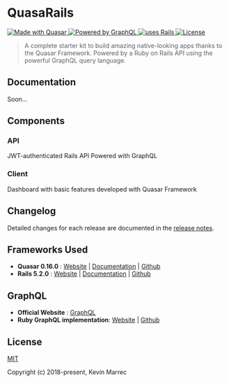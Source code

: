 # QuasaRails

<a href="https://github.com/quasarframework/quasar">
    <img alt="Made with Quasar" src="https://img.shields.io/badge/made with-Quasar-blue.svg?style=for-the-badge">
</a>
<a href="https://github.com/graphql">
    <img alt="Powered by GraphQL" src="https://img.shields.io/badge/powered by-GraphQL-e572d9.svg?style=for-the-badge">
</a>
<a href="https://github.com/rails/rails">
    <img alt="uses Rails" src="https://img.shields.io/badge/uses-Rails-red.svg?style=for-the-badge">
</a>
<a href="http://opensource.org/licenses/MIT">
    <img src="https://img.shields.io/github/license/quasarails/quasarails.svg?style=for-the-badge" alt="License">
</a>

> A complete starter kit to build amazing native-looking apps thanks to the Quasar Framework. Powered by a Ruby on Rails API using the powerful GraphQL query language.

## Documentation

Soon...

## Components

### API
JWT-authenticated Rails API Powered with GraphQL

### Client
Dashboard with basic features developed with Quasar Framework


## Changelog

Detailed changes for each release are documented in the [release notes](https://github.com/quasarails/quasarails/releases).

## Frameworks Used
* **Quasar 0.16.0** : [Website](https://quasar-framework.org) | [Documentation](https://quasar-framework.org/guide/) | [Github](https://github.com/quasarframework/quasar)
* **Rails 5.2.0** : [Website](https://rubyonrails.org) | [Documentation](http://guides.rubyonrails.org) | [Github](https://github.com/rails/rails)

## GraphQL
* **Official Website** : [GraphQL](http://graphql.org)
* **Ruby GraphQL implementation**: [Website](http://graphql-ruby.org/) | [Github](https://github.com/rmosolgo/graphql-ruby)

## License

[MIT](http://opensource.org/licenses/MIT)

Copyright (c) 2018-present, Kevin Marrec
